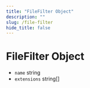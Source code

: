```yaml
---
title: "FileFilter Object"
description: ""
slug: /file-filter
hide_title: false
---
```


# FileFilter Object

* `name` string
* `extensions` string[]
